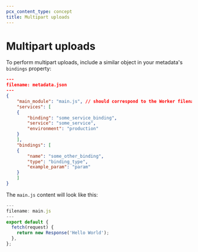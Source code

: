 ```yaml
---
pcx_content_type: concept
title: Multipart uploads
---
```


# Multipart uploads

To perform multipart uploads, include a similar object in your metadata's `bindings` property:

```json
---
filename: metadata.json
---
{
    "main_module": "main.js", // should correspond to the Worker filename
    "services": [
    {
        "binding": "some_service_binding",
        "service": "some_service",
        "environment": "production"
    }
    ],
    "bindings": [
    {
        "name": "some_other_binding",
        "type": "binding_type",
        "example_param": "param"
    }
    ]
}
```

The `main.js` content will look like this:

```js
---
filename: main.js
---
export default {
  fetch(request) {
    return new Response('Hello World');
  },
};
```



